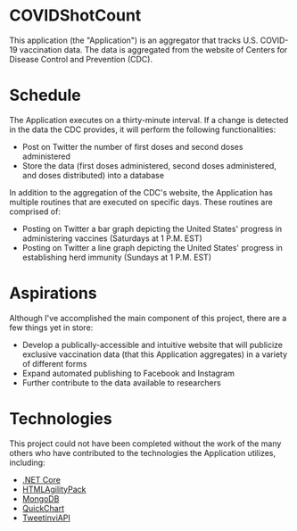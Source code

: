 # COVIDShotCount
This application (the "Application") is an aggregator that tracks U.S. COVID-19 vaccination data. The data is aggregated from the website of Centers for Disease Control and Prevention (CDC).

# Schedule
The Application executes on a thirty-minute interval. If a change is detected in the data the CDC provides, it will perform the following functionalities:

- Post on Twitter the number of first doses and second doses administered
- Store the data (first doses administered, second doses administered, and doses distributed) into a database

In addition to the aggregation of the CDC's website, the Application has multiple routines that are executed on specific days. These routines are comprised of:

- Posting on Twitter a bar graph depicting the United States' progress in administering vaccines (Saturdays at 1 P.M. EST)
- Posting on Twitter a line graph depicting the United States' progress in establishing herd immunity (Sundays at 1 P.M. EST)

# Aspirations
Although I've accomplished the main component of this project, there are a few things yet in store:

- Develop a publically-accessible and intuitive website that will publicize exclusive vaccination data (that this Application aggregates) in a variety of different forms
- Expand automated publishing to Facebook and Instagram
- Further contribute to the data available to researchers

# Technologies
This project could not have been completed without the work of the many others who have contributed to the technologies the Application utilizes, including:

- [.NET Core](https://github.com/dotnet/core)
- [HTMLAgilityPack](https://github.com/zzzprojects/html-agility-pack)
- [MongoDB](https://github.com/mongodb/mongo-csharp-driver)
- [QuickChart](https://github.com/typpo/quickchart-csharp)
- [TweetinviAPI](https://github.com/linvi/tweetinvi)